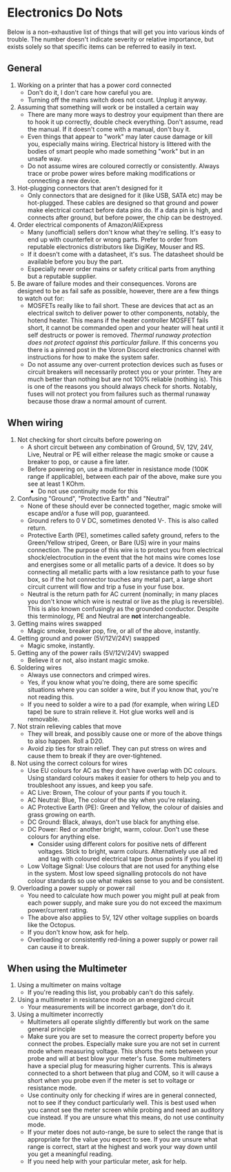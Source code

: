 # Electronics Do Nots
Below is a non-exhaustive list of things that will get you into various kinds of trouble. The number doesn't indicate severity or relative importance, but exists solely so that specific items can be referred to easily in text.

## General
1. Working on a printer that has a power cord connected
    * Don't do it, I don't care how careful you are.
    * Turning off the mains switch does not count. Unplug it anyway. 
1. Assuming that something will work or be installed a certain way
    * There are many more ways to destroy your equipment than there are to hook it up correctly, double check everything. Don't assume, read the manual. If it doesn't come with a manual, don't buy it.
    * Even things that appear to "work" may later cause damage or kill you, especially mains wiring. Electrical history is littered with the bodies of smart people who made something "work" but in an unsafe way. 
    * Do not assume wires are coloured correctly or consistently. Always trace or probe power wires before making modifications or connecting a new device. 
1. Hot-plugging connectors that aren't designed for it
    * Only connectors that are designed for it (like USB, SATA etc) may be hot-plugged. These cables are designed so that ground and power make electrical contact before data pins do. If a data pin is high, and connects after ground, but before power, the chip can be destroyed.
1. Order electrical components of Amazon/AliExpress
    * Many (unofficial) sellers don't know what they're selling. It's easy to end up with counterfeit or wrong parts. Prefer to order from reputable electronics distributors like DigiKey, Mouser and RS.
    * If it doesn't come with a datasheet, it's sus. The datasheet should be available before you buy the part. 
    * Especially never order mains or safety critical parts from anything but a reputable supplier. 
1. Be aware of failure modes and their consequences. Vorons are designed to be as fail safe as possible, however, there are a few things to watch out for:
   * MOSFETs really like to fail short. These are devices that act as an electrical switch to deliver power to other components, notably, the hotend heater. This means if the heater controller MOSFET fails short, it cannot be commanded open and your heater will heat until it self destructs or power is removed. *Thermal runaway protection does not protect against this particular failure*. If this concerns you there is a pinned post in the Voron Discord electronics channel with instructions for how to make the system safer. 
   * Do not assume any over-current protection devices such as fuses or circuit breakers will necessarily protect you or your printer. They are much better than nothing but are not 100% reliable (nothing is). This is one of the reasons you should always check for shorts. Notably, fuses will not protect you from failures such as thermal runaway because those draw a normal amount of current.

## When wiring
1. Not checking for short circuits before powering on
    * A short circuit between any combination of Ground, 5V, 12V, 24V, Live, Neutral or PE will either release the magic smoke or cause a breaker to pop, or cause a fire later.
    * Before powering on, use a multimeter in resistance mode (100K range if applicable), between each pair of the above, make sure you see at least 1 KOhm.
      * Do not use continuity mode for this
1. Confusing "Ground", "Protective Earth" and "Neutral"
    * None of these should ever be connected together, magic smoke will escape and/or a fuse will pop, guaranteed.
    * Ground refers to 0 V DC, sometimes denoted V-. This is also called return. 
    * Protective Earth (PE), sometimes called safety ground, refers to the Green/Yellow striped, Green, or Bare (US) wire in your mains connection. The purpose of this wire is to protect you from electrical shock/electrocution in the event that the hot mains wire comes lose and energises some or all metallic parts of a device. It does so by connecting all metallic parts with a low resistance path to your fuse box, so if the hot connector touches any metal part, a large short circuit current will flow and trip a fuse in your fuse box.
    * Neutral is the return path for AC current (nominally; in many places you don't know which wire is neutral or live as the plug is reversible). This is also known confusingly as the grounded conductor. Despite this terminology, PE and Neutral are **not** interchangeable. 
1. Getting mains wires swapped
    * Magic smoke, breaker pop, fire, or all of the above, instantly.
1. Getting ground and power (5V/12V/24V) swapped
    * Magic smoke, instantly.
1. Getting any of the power rails (5V/12V/24V) swapped
    * Believe it or not, also instant magic smoke.
1. Soldering wires
    * Always use connectors and crimped wires.
    * Yes, if you know what you're doing, there are some specific situations where you can solder a wire, but if you know that, you're not reading this.
    * If you need to solder a wire to a pad (for example, when wiring LED tape) be sure to strain relieve it. Hot glue works well and is removable. 
1. Not strain relieving cables that move
    * They will break, and possibly cause one or more of the above things to also happen. Roll a D20.
    * Avoid zip ties for strain relief. They can put stress on wires and cause them to break if they are over-tightened. 
1. Not using the correct colours for wires
    * Use EU colours for AC as they don't have overlap with DC colours. Using standard colours makes it easier for others to help you and to troubleshoot any issues, and keep you safe.
    * AC Live: Brown, The colour of your pants if you touch it.
    * AC Neutral: Blue, The colour of the sky when you're relaxing.
    * AC Protective Earth (PE): Green and Yellow, the colour of daisies and grass growing on earth.
    * DC Ground: Black, always, don't use black for anything else.
    * DC Power: Red or another bright, warm, colour. Don't use these colours for anything else.
      * Consider using different colors for positive nets of different voltages. Stick to bright, warm colours. Alternatively use all red and tag with coloured electrical tape (bonus points if you label it)
    * Low Voltage Signal: Use colours that are not used for anything else in the system. Most low speed signalling protocols do not have colour standards so use what makes sense to you and be consistent. 
1. Overloading a power supply or power rail
    * You need to calculate how much power you might pull at peak from each power supply, and make sure you do not exceed the maximum power/current rating.
    * The above also applies to 5V, 12V other voltage supplies on boards like the Octopus.
    * If you don't know how, ask for help.
    * Overloading or consistently red-lining a power supply or power rail can cause it to break.

## When using the Multimeter
1. Using a multimeter on mains voltage
    * If you're reading this list, you probably can't do this safely.
1. Using a multimeter in resistance mode on an energized circuit
    * Your measurements will be incorrect garbage, don't do it.
1. Using a multimeter incorrectly
   * Multimeters all operate slightly differently but work on the same general principle
   * Make sure you are set to measure the correct property before you connect the probes. Especially make sure you are not set in current mode whem measuring voltage. This shorts the nets between your probe and will at best blow your meter's fuse. Some multimeters have a special plug for measuring higher currents. This is always connected to a short between that plug and COM, so it will cause a short when you probe even if the meter is set to voltage or resistance mode.
   * Use continuity only for checking if wires are in general connected, not to see if they conduct particularly well. This is best used when you cannot see the meter screen while probing and need an auditory cue instead. If you are unsure what this means, do not use continuity mode. 
   * If your meter does not auto-range, be sure to select the range that is appropriate for the value you expect to see. If you are unsure what range is correct, start at the highest and work your way down until you get a meaningful reading. 
   * If you need help with your particular meter, ask for help.
